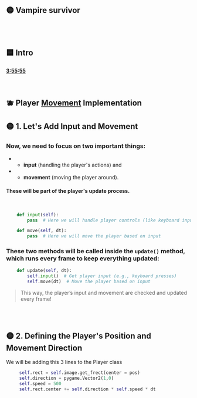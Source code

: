 ## 🟡 Vampire survivor


<br>
<br>


## 🟦 Intro





#### [3:55:55](https://youtu.be/8OMghdHP-zs?si=EaQXjYMwheIf3E4p&t=14155)

<br>



## 🫐   Player <u>Movement</u>  Implementation




## 🟡  1.  Let's Add Input and Movement

### Now, we need to focus on two important things:

- - **input** (handling the player's actions) and

- - **movement** (moving the player around).


#### These will be part of the player's update process.

<br>

```python
    def input(self):
        pass  # Here we will handle player controls (like keyboard input)

    def move(self, dt):
        pass  # Here we will move the player based on input

```

### These two methods will be called inside the `update()` method, which runs every frame to keep everything updated:

```python
    def update(self, dt):
        self.input()  # Get player input (e.g., keyboard presses)
        self.move(dt)  # Move the player based on input

```

>This way, the player’s input and movement are checked and updated every frame!




<br>
<br>

## 🟡  2. Defining the Player's Position and Movement Direction

We will be adding this 3 lines to the Player class

```python
     self.rect = self.image.get_frect(center = pos)
     self.direction = pygame.Vector2(1,0)
     self.speed = 500
     self.rect.center += self.direction * self.speed * dt
```
